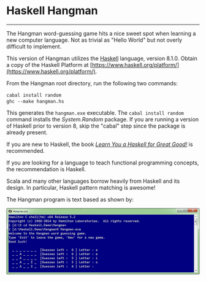 # Haskell Hangman #

----------
The Hangman word-guessing game hits a nice sweet spot when learning a new computer language. Not as trivial as "Hello World" but not overly difficult to implement.

This version of Hangman utilizes the [Haskell](https://www.haskell.org/) language, version 8.1.0. Obtain a copy of the Haskell Platform at [https://www.haskell.org/platform/](https://www.haskell.org/platform/). 

From the Hangman root directory, run the following two commands:

    cabal install random
	ghc --make hangman.hs
	
This generates the `hangman.exe` executable.  The `cabal install random` command installs the *System.Random* package.  If you are running a version of Haskell prior to version 8, skip the "cabal" step since the package is already present.

If you are new to Haskell, the book [*Learn You a Haskell for Great Good!*](http://learnyouahaskell.com/) is recommended.

If you are looking for a language to teach functional programming concepts, the recommendation is Haskell. 

Scala and many other languages borrow heavily from Haskell and its design.  In particular, Haskell pattern matching is awesome! 

The Hangman program is text based as shown by:

![console view](https://github.com/ROpsal/haskell-hangman/blob/master/images/console.png) 

